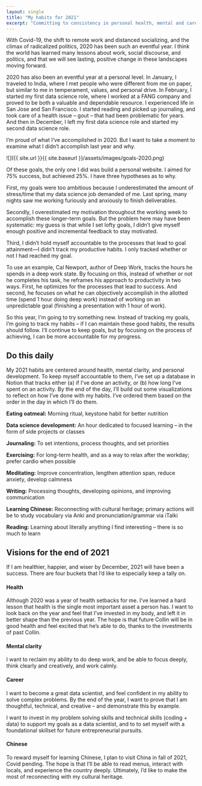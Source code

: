 ```yaml
---
layout: single
title: "My habits for 2021"
excerpt: "Committing to consistency in personal health, mental and career development, and learning Chinese"
---
```


With Covid-19, the shift to remote work and distanced socializing, and the climax of radicalized politics, 2020 has been such an eventful year. I think the world has learned many lessons about work, social discourse, and politics, and that we will see lasting, positive change in these landscapes moving forward.

2020 has also been an eventful year at a personal level. In January, I traveled to India, where I met people who were different from me on paper, but similar to me in temperament, values, and personal drive. In February, I started my first data science role, where I worked at a FANG company and proved to be both a valuable and dependable resource. I experienced life in San Jose and San Francisco. I started reading and picked up journaling, and took care of a health issue – gout – that had been problematic for years. And then in December, I left my first data science role and started my second data science role. 

I’m proud of what I’ve accomplished in 2020. But I want to take a moment to examine what I didn’t accomplish last year and why.

![]({{ site.url }}{{ site.baseurl }}/assets/images/goals-2020.png)

Of these goals, the only one I did was build a personal website. I aimed for 75% success, but achieved 25%. I have three hypotheses as to why. 

First, my goals were too ambitious because I underestimated the amount of stress/time that my data science job demanded of me. Last spring, many nights saw me working furiously and anxiously to finish deliverables.

Secondly, I overestimated my motivation throughout the working week to accomplish these longer-term goals. But the problem here may have been systematic: my guess is that while I set lofty goals, I didn’t give myself enough positive and incremental feedback to stay motivated. 

Third, I didn’t hold myself accountable to the processes that lead to goal attainment—I didn’t track my productive habits. I only tracked whether or not I had reached my goal. 

To use an example, Cal Newport, author of Deep Work, tracks the hours he spends in a deep work state. By focusing on this, instead of whether or not he completes his task, he reframes his approach to productivity in two ways. First, he optimizes for the processes that lead to success. And second, he focuses on what he can objectively accomplish in the allotted time (spend 1 hour doing deep work) instead of working on an unpredictable goal (finishing a presentation with 1 hour of work). 

So this year, I'm going to try something new. Instead of tracking my goals, I’m going to track my habits – if I can maintain these good habits, the results should follow. I’ll continue to keep goals, but by focusing on the process of achieving, I can be more accountable for my progress. 

## Do this daily

My 2021 habits are centered around health, mental clarity, and personal development. To keep myself accountable to them, I’ve set up a database in Notion that tracks either (a) if I’ve done an activity, or  (b) how long I’ve spent on an activity. By the end of the day, I’ll build out some visualizations to reflect on how I’ve done with my habits. I’ve ordered them based on the order in the day in which I’ll do them. 

**Eating oatmeal:** Morning ritual, keystone habit for better nutrition

**Data science development:** An hour dedicated to focused learning – in the form of side projects or classes

**Journaling:** To set intentions, process thoughts, and set priorities

**Exercising:** For long-term health, and as a way to relax after the workday; prefer cardio when possible 

**Meditating:** Improve concentration, lengthen attention span, reduce anxiety, develop calmness

**Writing:** Processing thoughts, developing opinions, and improving communication

**Learning Chinese:** Reconnecting with cultural heritage; primary actions will be to study vocabulary via Anki and pronunciation/grammar via iTalki 

**Reading:** Learning about literally anything I find interesting – there is so much to learn

## Visions for the end of 2021

If I am healthier, happier, and wiser by December, 2021 will have been a success. There are four buckets that I’d like to especially keep a tally on.

#### Health 

Although 2020 was a year of health setbacks for me. I’ve learned a hard lesson that health is the single most important asset a person has. I want to look back on the year and feel that I’ve invested in my body, and left it in better shape than the previous year. The hope is that future Collin will be in good health and feel excited that he’s able to do, thanks to the investments of past Collin. 

#### Mental clarity

I want to reclaim my ability to do deep work, and be able to focus deeply, think clearly and creatively, and work calmly. 

#### Career 

I want to become a great data scientist, and feel confident in my ability to solve complex problems. By the end of the year, I want to prove that I am thoughtful, technical, and creative – and demonstrate this by example. 

I want to invest in my problem solving skills and technical skills (coding + data) to support my goals as a data scientist, and to to set myself with a foundational skillset for future entrepreneurial pursuits. 

#### Chinese

To reward myself for learning Chinese, I plan to visit China in fall of 2021, Covid pending. The hope is that I’ll be able to read menus, interact with locals, and experience the country deeply. Ultimately, I’d like to make the most of reconnecting with my cultural heritage. 